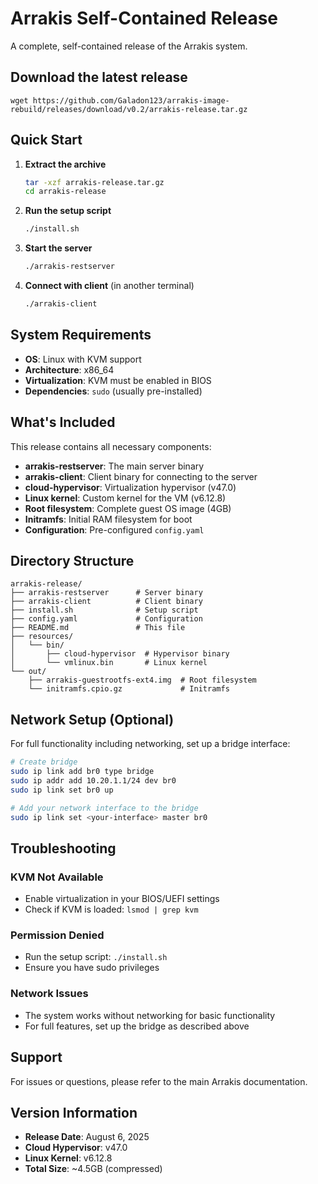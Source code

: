 # Arrakis Self-Contained Release

A complete, self-contained release of the Arrakis system.

## Download the latest release
   ```
   wget https://github.com/Galadon123/arrakis-image-rebuild/releases/download/v0.2/arrakis-release.tar.gz
   ```

## Quick Start

1. **Extract the archive**
   ```bash
   tar -xzf arrakis-release.tar.gz
   cd arrakis-release
   ```

2. **Run the setup script**
   ```bash
   ./install.sh
   ```

3. **Start the server**
   ```bash
   ./arrakis-restserver
   ```

4. **Connect with client** (in another terminal)
   ```bash
   ./arrakis-client
   ```

## System Requirements

- **OS**: Linux with KVM support
- **Architecture**: x86_64
- **Virtualization**: KVM must be enabled in BIOS
- **Dependencies**: `sudo` (usually pre-installed)

## What's Included

This release contains all necessary components:

- **arrakis-restserver**: The main server binary
- **arrakis-client**: Client binary for connecting to the server
- **cloud-hypervisor**: Virtualization hypervisor (v47.0)
- **Linux kernel**: Custom kernel for the VM (v6.12.8)
- **Root filesystem**: Complete guest OS image (4GB)
- **Initramfs**: Initial RAM filesystem for boot
- **Configuration**: Pre-configured `config.yaml`

## Directory Structure

```
arrakis-release/
├── arrakis-restserver      # Server binary
├── arrakis-client          # Client binary
├── install.sh              # Setup script
├── config.yaml             # Configuration
├── README.md               # This file
├── resources/
│   └── bin/
│       ├── cloud-hypervisor  # Hypervisor binary
│       └── vmlinux.bin       # Linux kernel
└── out/
    ├── arrakis-guestrootfs-ext4.img  # Root filesystem
    └── initramfs.cpio.gz             # Initramfs
```

## Network Setup (Optional)

For full functionality including networking, set up a bridge interface:

```bash
# Create bridge
sudo ip link add br0 type bridge
sudo ip addr add 10.20.1.1/24 dev br0
sudo ip link set br0 up

# Add your network interface to the bridge
sudo ip link set <your-interface> master br0
```

## Troubleshooting

### KVM Not Available
- Enable virtualization in your BIOS/UEFI settings
- Check if KVM is loaded: `lsmod | grep kvm`

### Permission Denied
- Run the setup script: `./install.sh`
- Ensure you have sudo privileges

### Network Issues
- The system works without networking for basic functionality
- For full features, set up the bridge as described above

## Support

For issues or questions, please refer to the main Arrakis documentation.

## Version Information

- **Release Date**: August 6, 2025
- **Cloud Hypervisor**: v47.0
- **Linux Kernel**: v6.12.8
- **Total Size**: ~4.5GB (compressed) 
